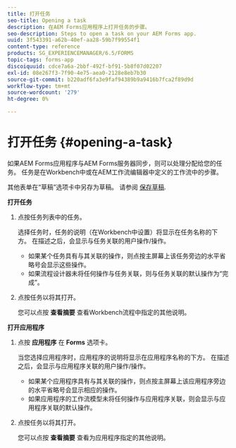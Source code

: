```yaml
---
title: 打开任务
seo-title: Opening a task
description: 在AEM Forms应用程序上打开任务的步骤。
seo-description: Steps to open a task on your AEM Forms app.
uuid: 3f543391-a62b-40ef-aa28-59b7f99554f1
content-type: reference
products: SG_EXPERIENCEMANAGER/6.5/FORMS
topic-tags: forms-app
discoiquuid: cdce7a6a-2bbf-492f-bf91-5b8f07d02207
exl-id: 08e267f3-7f90-4e75-aea0-2128e8eb7b30
source-git-commit: b220adf6fa3e9faf94389b9a9416b7fca2f89d9d
workflow-type: tm+mt
source-wordcount: '279'
ht-degree: 0%

---
```


# 打开任务 {#opening-a-task}

如果AEM Forms应用程序与AEM Forms服务器同步，则可以处理分配给您的任务。 任务是在Workbench中或在AEM工作流编辑器中定义的工作流中的步骤。

其他表单在“草稿”选项卡中另存为草稿。 请参阅 [保存草稿](/help/forms/using/save-as-draft.md).

**打开任务**

1. 点按任务列表中的任务。

   选择任务时，任务的说明（在Workbench中设置）将显示在任务名称的下方。 在描述之后，会显示与任务关联的用户操作/操作。

   * 如果某个任务具有与其关联的操作，则点按主屏幕上该任务旁边的水平省略号会显示这些操作。
   * 如果流程设计器未将任何操作与任务关联，则与任务关联的默认操作为“完成”。

1. 点按任务以将其打开。

   您可以点按 **查看摘要** 查看Workbench流程中指定的其他说明。

**打开应用程序**

1. 点按 **应用程序** 在 **Forms** 选项卡。

   当您选择应用程序时，应用程序的说明将显示在应用程序名称的下方。 在描述之后，会显示与应用程序关联的用户操作/操作。

   * 如果某个应用程序具有与其关联的操作，则点按主屏幕上该应用程序旁边的水平省略号会显示相应的操作。
   * 如果应用程序的工作流模型未将任何操作与应用程序关联，则会显示与应用程序关联的默认操作。

1. 点按任务以将其打开。

   您可以点按 **查看摘要** 查看为应用程序指定的其他说明。
